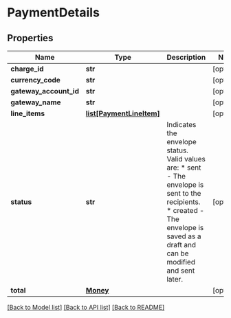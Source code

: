 # PaymentDetails

## Properties
Name | Type | Description | Notes
------------ | ------------- | ------------- | -------------
**charge_id** | **str** |  | [optional] 
**currency_code** | **str** |  | [optional] 
**gateway_account_id** | **str** |  | [optional] 
**gateway_name** | **str** |  | [optional] 
**line_items** | [**list[PaymentLineItem]**](PaymentLineItem.md) |  | [optional] 
**status** | **str** | Indicates the envelope status. Valid values are:  * sent - The envelope is sent to the recipients.  * created - The envelope is saved as a draft and can be modified and sent later. | [optional] 
**total** | [**Money**](Money.md) |  | [optional] 

[[Back to Model list]](../README.md#documentation-for-models) [[Back to API list]](../README.md#documentation-for-api-endpoints) [[Back to README]](../README.md)



